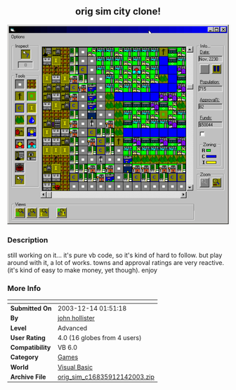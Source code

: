 ﻿<div align="center">

## orig sim city clone\!

<img src="PIC20031214252275547.gif">
</div>

### Description

still working on it... it's pure vb code, so it's kind of hard to follow. but play around with it, a lot of works. towns and approval ratings are very reactive. (it's kind of easy to make money, yet though). enjoy
 
### More Info
 


<span>             |<span>
---                |---
**Submitted On**   |2003-12-14 01:51:18
**By**             |[john hollister](https://github.com/Planet-Source-Code/PSCIndex/blob/master/ByAuthor/john-hollister.md)
**Level**          |Advanced
**User Rating**    |4.0 (16 globes from 4 users)
**Compatibility**  |VB 6\.0
**Category**       |[Games](https://github.com/Planet-Source-Code/PSCIndex/blob/master/ByCategory/games__1-38.md)
**World**          |[Visual Basic](https://github.com/Planet-Source-Code/PSCIndex/blob/master/ByWorld/visual-basic.md)
**Archive File**   |[orig\_sim\_c16835912142003\.zip](https://github.com/Planet-Source-Code/john-hollister-orig-sim-city-clone__1-50406/archive/master.zip)








